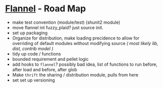 # [Flannel][readme-md] - Road Map

- make test convention (module/test) (shunit2 module)
- move flannel int fuzzy_plaid? just source init.
- set up packaging
- Organize for distribution, make loading precidence to allow for overriding of default modules without modifying source *( most likely lib, dist, contrib model )*
- tidy up code / functions
- bounded requirement and pellet logic
- add hooks to `flannel`? possibly bad idea, list of functions to run before, after load and before, after glob
- Make `thrift` the sharing / distribution module, pulls from here
- set set up versioning

[requires-md]: requires/README.md "Requires Spec Markdown"
[readme-md]: README.md "Flannel Readme"